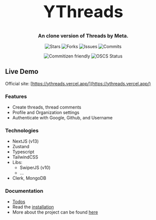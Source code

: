 <h1 align="center" style="font-size: 54px">YThreads</h1>

<p align="center" style="font-size: 16px"><strong>An clone version of Threads by Meta.</strong></p>

<p align="center">
  <img alt="Stars" src="https://badgen.net/github/stars/yuran1811/ythreads">
  <img alt="Forks" src="https://badgen.net/github/forks/yuran1811/ythreads">
  <img alt="Issues" src="https://badgen.net/github/issues/yuran1811/ythreads">
  <img alt="Commits" src="https://badgen.net/github/commits/yuran1811/ythreads">
</p>
<p align="center">
  <img alt="Commitizen friendly" src="https://img.shields.io/badge/commitizen-friendly-brightgreen.svg">
  <img alt="OSCS Status" src="https://www.oscs1024.com/platform/badge/yuran1811/ythreads.svg?size=small">
</p>

## Live Demo

Official site: [https://ythreads.vercel.app/](https://ythreads.vercel.app/)

### Features

- Create threads, thread comments
- Profile and Organization settings
- Authenticate with Google, Github, and Username

### Technologies

- NextJS (v13)
- Zustand
- Typescript
- TailwindCSS
- Libs:
  - SwiperJS (v10)
  - ...
- Clerk, MongoDB

### Documentation

- [Todos](./md/todo.md)
- Read the [installation](./md/next-gen-md.md)
- More about the project can be found [here](./md/)
